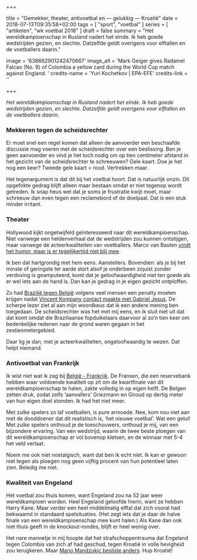 +++

title = "Gemekker, theater, antivoetbal en — gelukkig — Kroatië"
date = 2018-07-13T09:35:58+02:00 
tags = [ "sport", "voetbal" ] 
series = [ "artikelen", "wk voetbal 2018" ] 
draft = false
summary = "Het wereldkampioenschap in Rusland nadert het einde. Ik heb goede wedstrijden gezien, en slechte. Datzelfde geldt overigens voor elftallen en de voetballers daarin."

image = '636662901242470667'
image_alt = 'Mark Geiger gives Radamel Falcao (No. 9) of Colombia a yellow card during the World Cup match against England. '
credits-name = 'Yuri Kochetkov | EPA-EFE'
credits-link = ''

+++

_Het wereldkampioenschap in Rusland nadert het einde. Ik heb goede wedstrijden gezien, en slechte. Datzelfde geldt overigens voor elftallen en de voetballers daarin._

### Mekkeren tegen de scheidsrechter

Er moet snel een regel komen dat alleen de aanvoerder een beschaafde discussie mag voeren met de scheidsrechter over een beslissing. Ben je geen aanvoerder en vind je het toch nodig om op tien centimeter afstand in het gezicht van de scheidsrechter te schreeuwen? Gele kaart. Doe je het nog een keer? Tweede gele kaart = rood. Vertrekken maar.

Het tegenargument is dat dit bij het voetbal hoort. Dat is natuurlijk onzin. Dit opgefokte gedrag blijft alleen maar bestaan omdat er niet tegenop wordt getreden. Ik snap heus wel dat je soms je frustratie kwijt moet, maar schreeuw dan even tegen een reclamebord of de doelpaal. Dat is een stuk minder irritant.

### Theater

Hollywood kijkt ongetwijfeld geïnteresseerd naar dit wereldkampioenschap. Niet vanwege een heldenverhaal dat de wedstrijden zou kunnen ontstijgen, maar vanwege de acteerkwaliteiten van voetballers. Marco van Basten [vindt het humor, maar is er tegelijkertijd niet blij mee](https://nos.nl/artikel/2241139-van-basten-niet-blij-met-aansteller-neymar-maar-hij-zorgt-wel-voor-humor.html).

Ik ben dat hartgrondig met hem eens. Aanstellers. Bovendien: als je bij het minste of geringste ter aarde stort alsof je onderbeen zojuist zonder verdoving is geamputeerd, komt dat je geloofwaardigheid niet ten goede als er wel iets aan de hand is. Dan kan je gedrag in je eigen gezicht ontploffen.

Zo had [Brazilië tegen België](https://www.youtube.com/watch?v=t8IK0ZqfxNI) volgens veel mensen een penalty moeten krijgen nadat [Vincent Kompany contact maakte met Gabriel Jesus](https://www.thesun.co.uk/world-cup-2018/6716341/brazil-belgium-kompany-jesus-penalty-var/). De scherpe lezer ziet al aan mijn woordkeus dat ik een andere mening ben toegedaan. De scheidsrechter was het met mij eens, en ik sluit niet uit dat dat komt omdat die Braziliaanse fopduikelaars daarvoor al zo’n tien keer om bedenkelijke redenen naar de grond waren gegaan in het zestienmetergebied.

Daar lig je dan, met je acteerkwaliteiten, ongeloofwaardig te wezen. Dat helpt niemand.

### Antivoetbal van Frankrijk

Ik wist niet wat ik zag bij [België - Frankrijk](https://www.youtube.com/watch?v=ntQsMSuEbyg). De Fransen, die een reservebank hebben waar voldoende kwaliteit op zit om de kwartfinale van dit wereldkampioenschap te halen, zakte volledig in op eigen helft. De Belgen zetten druk, zodat zelfs ‘aanvallers’ Griezmann en Giroud op dertig meter van hun eigen doel stonden. Ik had het niet meer.

Met zulke spelers zo laf voetballen, is pure armoede. Nee, kom nou niet aan met de dooddoener dat dit realistisch is, ‘het nieuwe voetbal’. Wat een gelul! Met zulke spelers onthoud je de toeschouwers, onthoud je mij, van een bijzondere ervaring. Van een wedstrijd, waarin de twee beste ploegen van dit wereldkampioenschap er vol bovenop kletsen, en de winnaar met 5-4 het veld verlaat.

Noem me ook niet nostalgisch, want dat ben ik echt niet. Ik kan er gewoon niet tegen als ploegen nog geen vijftig procent van hun potentieel laten zien. Beledig me niet.

### Kwaliteit van Engeland

Het voetbal zou thuis komen, want Engeland zou na 52 jaar weer wereldkampioen worden. Heel Engeland geloofde hierin, want ze hebben Harry Kane. Maar verder een heel middelmatig elftal dat zich vooral had bekwaamd in standaard spelsituaties. (Het zegt iets dat je daar de halve finale van een wereldkampioenschap mee kunt halen.) Als Kane dan ook niet thuis geeft in de knockout-rondes, blijft er heel weinig over.

Het nare mannetje in mij hoopte dat het strafschoppentrauma dat Engeland tegen Colombia van zich af had geschud, tegen Kroatië in volle hevigheid zou terugkeren. Maar [Mario Mandzukic besliste anders](https://www.youtube.com/watch?v=gi_2GELMwfY). Hup Kroatië!